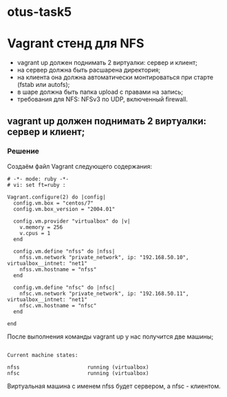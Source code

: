 # otus-task5

# Vagrant стенд для NFS

* vagrant up должен поднимать 2 виртуалки: сервер и клиент;
* на сервер должна быть расшарена директория;
* на клиента она должна автоматически монтироваться при старте (fstab или autofs);
* в шаре должна быть папка upload с правами на запись;
* требования для NFS: NFSv3 по UDP, включенный firewall.

## vagrant up должен поднимать 2 виртуалки: сервер и клиент;

### Решение

Создаём файл Vagrant следующего содержания:
```
# -*- mode: ruby -*-
# vi: set ft=ruby :

Vagrant.configure(2) do |config|
  config.vm.box = "centos/7"
  config.vm.box_version = "2004.01"

  config.vm.provider "virtualbox" do |v|
    v.memory = 256
    v.cpus = 1
  end

  config.vm.define "nfss" do |nfss|
    nfss.vm.network "private_network", ip: "192.168.50.10", virtualbox__intnet: "net1"
    nfss.vm.hostname = "nfss"
  end

  config.vm.define "nfsc" do |nfsc|
    nfsc.vm.network "private_network", ip: "192.168.50.11", virtualbox__intnet: "net1"
    nfsc.vm.hostname = "nfsc"
  end

end
```

После выполнения команды vagrant up у нас получится две машины;
```

Current machine states:

nfss                      running (virtualbox)
nfsc                      running (virtualbox)
```

Виртуальная машина с именем nfss будет сервером, а nfsc - клиентом.
